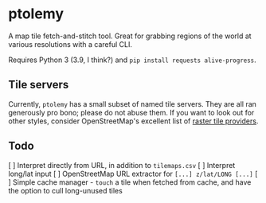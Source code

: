 # ptolemy

A map tile fetch-and-stitch tool. Great for grabbing regions of the world at various resolutions with a careful CLI.

Requires Python 3 (3.9, I think?) and `pip install requests alive-progress`.

## Tile servers

Currently, `ptolemy` has a small subset of named tile servers. They are all ran generously pro bono; please do not abuse them. If you want to look out for other styles, consider OpenStreetMap's excellent list of [raster tile providers](https://wiki.openstreetmap.org/wiki/Raster_tile_providers).

## Todo

[ ] Interpret directly from URL, in addition to `tilemaps.csv`
[ ] Interpret long/lat input
[ ] OpenStreetMap URL extractor for `[...] z/lat/LONG [...]`
[ ] Simple cache manager - `touch` a tile when fetched from cache, and have the option to cull long-unused tiles